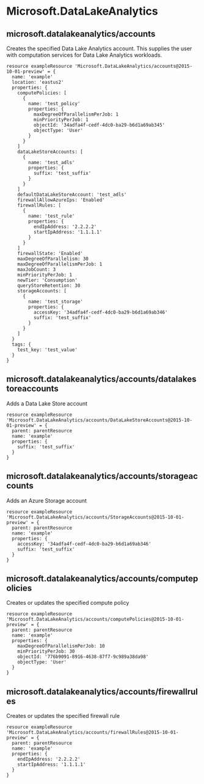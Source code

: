# Microsoft.DataLakeAnalytics

## microsoft.datalakeanalytics/accounts

Creates the specified Data Lake Analytics account. This supplies the user with computation services for Data Lake Analytics workloads.
```bicep
resource exampleResource 'Microsoft.DataLakeAnalytics/accounts@2015-10-01-preview' = {
  name: 'example'
  location: 'eastus2'
  properties: {
    computePolicies: [
      {
        name: 'test_policy'
        properties: {
          maxDegreeOfParallelismPerJob: 1
          minPriorityPerJob: 1
          objectId: '34adfa4f-cedf-4dc0-ba29-b6d1a69ab345'
          objectType: 'User'
        }
      }
    ]
    dataLakeStoreAccounts: [
      {
        name: 'test_adls'
        properties: {
          suffix: 'test_suffix'
        }
      }
    ]
    defaultDataLakeStoreAccount: 'test_adls'
    firewallAllowAzureIps: 'Enabled'
    firewallRules: [
      {
        name: 'test_rule'
        properties: {
          endIpAddress: '2.2.2.2'
          startIpAddress: '1.1.1.1'
        }
      }
    ]
    firewallState: 'Enabled'
    maxDegreeOfParallelism: 30
    maxDegreeOfParallelismPerJob: 1
    maxJobCount: 3
    minPriorityPerJob: 1
    newTier: 'Consumption'
    queryStoreRetention: 30
    storageAccounts: [
      {
        name: 'test_storage'
        properties: {
          accessKey: '34adfa4f-cedf-4dc0-ba29-b6d1a69ab346'
          suffix: 'test_suffix'
        }
      }
    ]
  }
  tags: {
    test_key: 'test_value'
  }
}
```

## microsoft.datalakeanalytics/accounts/datalakestoreaccounts

Adds a Data Lake Store account
```bicep
resource exampleResource 'Microsoft.DataLakeAnalytics/accounts/DataLakeStoreAccounts@2015-10-01-preview' = {
  parent: parentResource 
  name: 'example'
  properties: {
    suffix: 'test_suffix'
  }
}
```

## microsoft.datalakeanalytics/accounts/storageaccounts

Adds an Azure Storage account
```bicep
resource exampleResource 'Microsoft.DataLakeAnalytics/accounts/StorageAccounts@2015-10-01-preview' = {
  parent: parentResource 
  name: 'example'
  properties: {
    accessKey: '34adfa4f-cedf-4dc0-ba29-b6d1a69ab346'
    suffix: 'test_suffix'
  }
}
```

## microsoft.datalakeanalytics/accounts/computepolicies

Creates or updates the specified compute policy
```bicep
resource exampleResource 'Microsoft.DataLakeAnalytics/accounts/computePolicies@2015-10-01-preview' = {
  parent: parentResource 
  name: 'example'
  properties: {
    maxDegreeOfParallelismPerJob: 10
    minPriorityPerJob: 30
    objectId: '776b9091-8916-4638-87f7-9c989a38da98'
    objectType: 'User'
  }
}
```

## microsoft.datalakeanalytics/accounts/firewallrules

Creates or updates the specified firewall rule
```bicep
resource exampleResource 'Microsoft.DataLakeAnalytics/accounts/firewallRules@2015-10-01-preview' = {
  parent: parentResource 
  name: 'example'
  properties: {
    endIpAddress: '2.2.2.2'
    startIpAddress: '1.1.1.1'
  }
}
```

